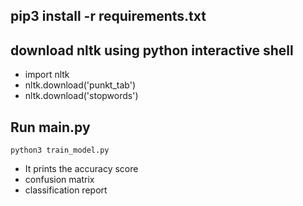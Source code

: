 ## pip3 install -r requirements.txt

## download nltk using python interactive shell

- import nltk
- nltk.download('punkt_tab')
- nltk.download('stopwords')

## Run main.py

```
python3 train_model.py

```

- It prints the accuracy score
- confusion matrix
- classification report